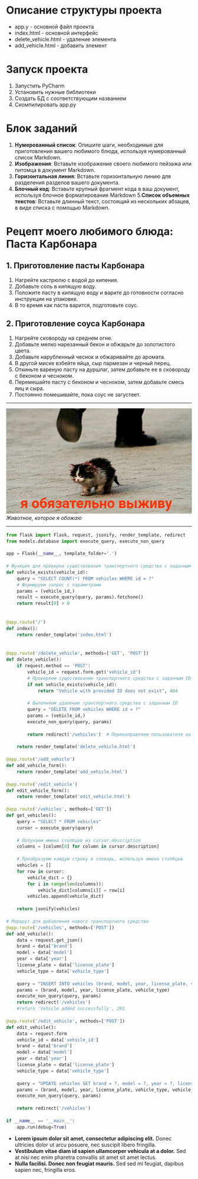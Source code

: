 # Описание структуры проекта
- app.y - основной файл проекта
- index.html - основной интерфейс
- delete_vehicle.html - удаление элемента
- add_vehicle.html - добавить элемент

# Запуск проекта

1. Запустить PyCharm
2. Установить нужные библиотеки
3. Создать БД с соответствующим названием
4. Скомпилировать app.py

# Блок заданий
1. **Нумерованный список**: Опишите шаги, необходимые для
приготовления вашего любимого блюда, используя нумерованный список
Markdown.
2.  **Изображения**: Вставьте изображение своего любимого пейзажа
или питомца в документ Markdown.
3. **Горизонтальная линия**: Вставьте горизонтальную линию для
разделения разделов вашего документа.
4. **Блочный код**: Вставьте крупный фрагмент кода в ваш документ,
используя блочное форматирование Markdown
5.**Список объемных текстов**: Вставьте длинный текст, состоящий из
нескольких абзацев, в виде списка с помощью Markdown.



# Рецепт моего любимого блюда: Паста Карбонара

## 1. Приготовление пасты Карбонара

1. Нагрейте кастрюлю с водой до кипения.
2. Добавьте соль в кипящую воду.
3. Положите пасту в кипящую воду и варите до готовности согласно инструкции на упаковке.
4. В то время как паста варится, подготовьте соус.

## 2. Приготовление соуса Карбонара

1. Нагрейте сковороду на среднем огне.
2. Добавьте мелко нарезанный бекон и обжарьте до золотистого цвета.
3. Добавьте нарубленный чеснок и обжаривайте до аромата.
4. В другой миске взбейте яйца, сыр пармезан и черный перец.
5. Откиньте вареную пасту на дуршлаг, затем добавьте ее в сковороду с беконом и чесноком.
6. Перемешайте пасту с беконом и чесноком, затем добавьте смесь яиц и сыра.
7. Постоянно помешивайте, пока соус не загустеет.

---

![Любимое животное](cat.jpg)
*Животное, которое я обожаю*

---

```python
from flask import Flask, request, jsonify, render_template, redirect
from models.database import execute_query, execute_non_query

app = Flask(__name__, template_folder='.')

# Функция для проверки существования транспортного средства с заданным ID
def vehicle_exists(vehicle_id):
    query = "SELECT COUNT(*) FROM vehicles WHERE id = ?"
    # Формируем запрос с параметрами
    params = (vehicle_id,)
    result = execute_query(query, params).fetchone()
    return result[0] > 0


@app.route('/')
def index():
    return render_template('index.html')


@app.route('/delete_vehicle', methods=['GET', 'POST'])
def delete_vehicle():
    if request.method == 'POST':
        vehicle_id = request.form.get('vehicle_id')
        # Проверяем существование транспортного средства с заданным ID
        if not vehicle_exists(vehicle_id):
            return "Vehicle with provided ID does not exist", 404

        # Выполняем удаление транспортного средства с заданным ID
        query = "DELETE FROM vehicles WHERE id = ?"
        params = (vehicle_id,)
        execute_non_query(query, params)

        return redirect('/vehicles')  # Перенаправляем пользователя на страницу с транспортными средствами

    return render_template('delete_vehicle.html')

@app.route('/add_vehicle')
def add_vehicle_form():
    return render_template('add_vehicle.html')

@app.route('/edit_vehicle')
def edit_vehicle_form():
    return render_template('edit_vehicle.html')

@app.route('/vehicles', methods=['GET'])
def get_vehicles():
    query = "SELECT * FROM vehicles"
    cursor = execute_query(query)

    # Получаем имена столбцов из cursor.description
    columns = [column[0] for column in cursor.description]

    # Преобразуем каждую строку в словарь, используя имена столбцов
    vehicles = []
    for row in cursor:
        vehicle_dict = {}
        for i in range(len(columns)):
            vehicle_dict[columns[i]] = row[i]
        vehicles.append(vehicle_dict)

    return jsonify(vehicles)

# Маршрут для добавления нового транспортного средства
@app.route('/vehicles', methods=['POST'])
def add_vehicle():
    data = request.get_json()
    brand = data['brand']
    model = data['model']
    year = data['year']
    license_plate = data['license_plate']
    vehicle_type = data['vehicle_type']

    query = "INSERT INTO vehicles (brand, model, year, license_plate, vehicle_type) VALUES (?, ?, ?, ?, ?)"
    params = (brand, model, year, license_plate, vehicle_type)
    execute_non_query(query, params)
    return redirect('/vehicles')
    #return 'Vehicle added successfully', 201

@app.route('/edit_vehicle', methods=['POST'])
def edit_vehicle():
    data = request.form
    vehicle_id = data['vehicle_id']
    brand = data['brand']
    model = data['model']
    year = data['year']
    license_plate = data['license_plate']
    vehicle_type = data['vehicle_type']

    query = "UPDATE vehicles SET brand = ?, model = ?, year = ?, license_plate = ?, vehicle_type = ? WHERE id = ?"
    params = (brand, model, year, license_plate, vehicle_type, vehicle_id)
    execute_non_query(query, params)

    return redirect('/vehicles')

if __name__ == '__main__':
    app.run(debug=True)
```
- **Lorem ipsum dolor sit amet, consectetur adipiscing elit.** Donec ultricies dolor ut arcu posuere, nec suscipit libero fringilla.
- **Vestibulum vitae diam id sapien ullamcorper vehicula at a dolor.** Sed at nisi nec enim pharetra convallis sit amet sit amet lectus.
- **Nulla facilisi. Donec non feugiat mauris.** Sed sed mi feugiat, dapibus sapien nec, fringilla eros.
